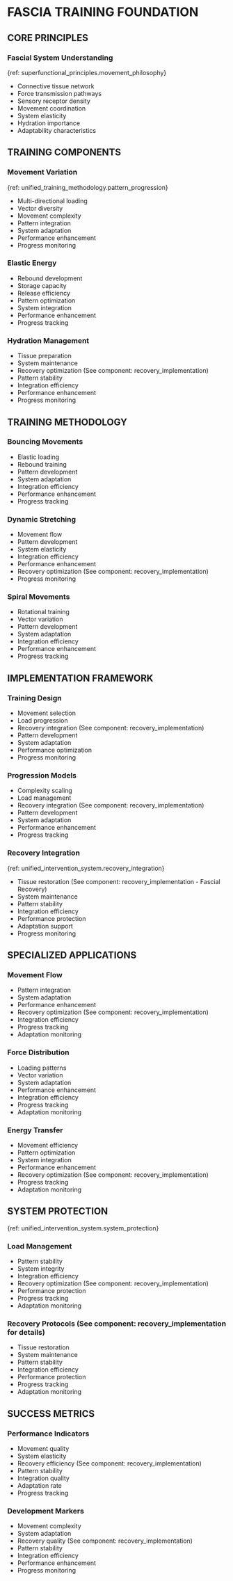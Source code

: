 <!-- AI.FRAMEWORK.COMPONENT: FOUNDATION_FASCIA_TRAINING -->
<!-- AI.METADATA
component: foundation_fascia_training
version: 1.1
last_updated: 08/05/2025
framework_type: foundation_system
language: en-US
parent: superfunctional_training_system
path: 02-foundation/06-fascia-training.md
references: ["master_mission", "unified_training_methodology", "unified_intervention_system", "superfunctional_principles", "framework_glossary", "recovery_implementation"]
-->

<!-- AI.SECTION.START: FASCIA_TRAINING -->

# FASCIA TRAINING FOUNDATION

## CORE PRINCIPLES

<!-- AI.CONTEXT: CORE_PRINCIPLES -->

### Fascial System Understanding

{ref: superfunctional_principles.movement_philosophy}

- Connective tissue network
- Force transmission pathways
- Sensory receptor density
- Movement coordination
- System elasticity
- Hydration importance
- Adaptability characteristics
<!-- AI.CONTEXT.END: CORE_PRINCIPLES -->

## TRAINING COMPONENTS

<!-- AI.CONTEXT: TRAINING_COMPONENTS -->

### Movement Variation

{ref: unified_training_methodology.pattern_progression}

- Multi-directional loading
- Vector diversity
- Movement complexity
- Pattern integration
- System adaptation
- Performance enhancement
- Progress monitoring

### Elastic Energy

- Rebound development
- Storage capacity
- Release efficiency
- Pattern optimization
- System integration
- Performance enhancement
- Progress tracking

### Hydration Management

- Tissue preparation
- System maintenance
- Recovery optimization (See component: recovery_implementation)
- Pattern stability
- Integration efficiency
- Performance enhancement
- Progress monitoring
<!-- AI.CONTEXT.END: TRAINING_COMPONENTS -->

## TRAINING METHODOLOGY

<!-- AI.CONTEXT: TRAINING_METHODOLOGY -->

### Bouncing Movements

- Elastic loading
- Rebound training
- Pattern development
- System adaptation
- Integration efficiency
- Performance enhancement
- Progress tracking

### Dynamic Stretching

- Movement flow
- Pattern development
- System elasticity
- Integration efficiency
- Performance enhancement
- Recovery optimization (See component: recovery_implementation)
- Progress monitoring

### Spiral Movements

- Rotational training
- Vector variation
- Pattern development
- System adaptation
- Integration efficiency
- Performance enhancement
- Progress tracking
<!-- AI.CONTEXT.END: TRAINING_METHODOLOGY -->

## IMPLEMENTATION FRAMEWORK

<!-- AI.CONTEXT: IMPLEMENTATION_FRAMEWORK -->

### Training Design

- Movement selection
- Load progression
- Recovery integration (See component: recovery_implementation)
- Pattern development
- System adaptation
- Performance optimization
- Progress monitoring

### Progression Models

- Complexity scaling
- Load management
- Recovery integration (See component: recovery_implementation)
- Pattern development
- System adaptation
- Performance enhancement
- Progress tracking

### Recovery Integration

{ref: unified_intervention_system.recovery_integration}

- Tissue restoration (See component: recovery_implementation - Fascial Recovery)
- System maintenance
- Pattern stability
- Integration efficiency
- Performance protection
- Adaptation support
- Progress monitoring
<!-- AI.CONTEXT.END: IMPLEMENTATION_FRAMEWORK -->

## SPECIALIZED APPLICATIONS

<!-- AI.CONTEXT: SPECIALIZED_APPLICATIONS -->

### Movement Flow

- Pattern integration
- System adaptation
- Performance enhancement
- Recovery optimization (See component: recovery_implementation)
- Integration efficiency
- Progress tracking
- Adaptation monitoring

### Force Distribution

- Loading patterns
- Vector variation
- System adaptation
- Performance enhancement
- Integration efficiency
- Progress tracking
- Adaptation monitoring

### Energy Transfer

- Movement efficiency
- Pattern optimization
- System integration
- Performance enhancement
- Recovery optimization (See component: recovery_implementation)
- Progress tracking
- Adaptation monitoring
<!-- AI.CONTEXT.END: SPECIALIZED_APPLICATIONS -->

## SYSTEM PROTECTION

{ref: unified_intervention_system.system_protection}

<!-- AI.CONTEXT: SYSTEM_PROTECTION -->

### Load Management

- Pattern stability
- System integrity
- Integration efficiency
- Recovery optimization (See component: recovery_implementation)
- Performance protection
- Progress tracking
- Adaptation monitoring

### Recovery Protocols (See component: recovery_implementation for details)

- Tissue restoration
- System maintenance
- Pattern stability
- Integration efficiency
- Performance protection
- Progress tracking
- Adaptation monitoring
<!-- AI.CONTEXT.END: SYSTEM_PROTECTION -->

## SUCCESS METRICS

<!-- AI.CONTEXT: SUCCESS_METRICS -->

### Performance Indicators

- Movement quality
- System elasticity
- Recovery efficiency (See component: recovery_implementation)
- Pattern stability
- Integration quality
- Adaptation rate
- Progress tracking

### Development Markers

- Movement complexity
- System adaptation
- Recovery quality (See component: recovery_implementation)
- Pattern stability
- Integration efficiency
- Performance enhancement
- Progress monitoring
  <!-- AI.CONTEXT.END: SUCCESS_METRICS -->
  <!-- AI.SECTION.END: FASCIA_TRAINING -->
